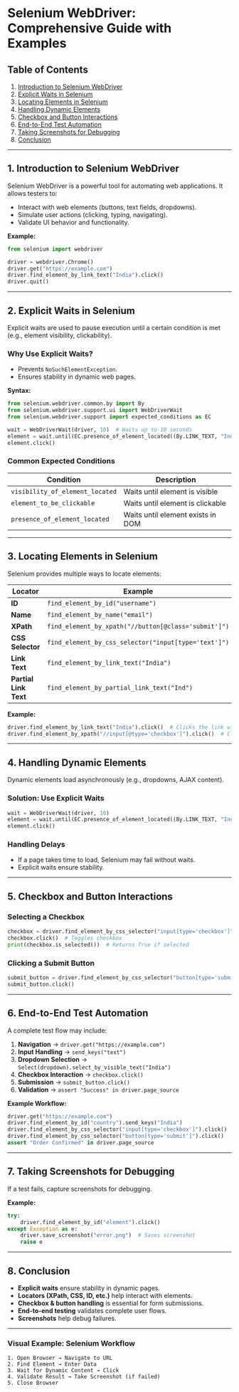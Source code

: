 # **Selenium WebDriver: Comprehensive Guide with Examples**

## **Table of Contents**
1. [Introduction to Selenium WebDriver](#introduction-to-selenium-webdriver)  
2. [Explicit Waits in Selenium](#explicit-waits-in-selenium)  
3. [Locating Elements in Selenium](#locating-elements-in-selenium)  
4. [Handling Dynamic Elements](#handling-dynamic-elements)  
5. [Checkbox and Button Interactions](#checkbox-and-button-interactions)  
6. [End-to-End Test Automation](#end-to-end-test-automation)  
7. [Taking Screenshots for Debugging](#taking-screenshots-for-debugging)  
8. [Conclusion](#conclusion)  

---

## **1. Introduction to Selenium WebDriver**
Selenium WebDriver is a powerful tool for automating web applications. It allows testers to:
- Interact with web elements (buttons, text fields, dropdowns).  
- Simulate user actions (clicking, typing, navigating).  
- Validate UI behavior and functionality.  

**Example:**  
```python
from selenium import webdriver

driver = webdriver.Chrome()
driver.get("https://example.com")
driver.find_element_by_link_text("India").click()
driver.quit()
```

---

## **2. Explicit Waits in Selenium**
Explicit waits are used to pause execution until a certain condition is met (e.g., element visibility, clickability).  

### **Why Use Explicit Waits?**
- Prevents `NoSuchElementException`.  
- Ensures stability in dynamic web pages.  

**Syntax:**
```python
from selenium.webdriver.common.by import By
from selenium.webdriver.support.ui import WebDriverWait
from selenium.webdriver.support import expected_conditions as EC

wait = WebDriverWait(driver, 10)  # Waits up to 10 seconds
element = wait.until(EC.presence_of_element_located((By.LINK_TEXT, "India")))
element.click()
```

### **Common Expected Conditions**
| Condition | Description |
|-----------|-------------|
| `visibility_of_element_located` | Waits until element is visible |
| `element_to_be_clickable` | Waits until element is clickable |
| `presence_of_element_located` | Waits until element exists in DOM |

---

## **3. Locating Elements in Selenium**
Selenium provides multiple ways to locate elements:

| Locator | Example |
|---------|---------|
| **ID** | `find_element_by_id("username")` |
| **Name** | `find_element_by_name("email")` |
| **XPath** | `find_element_by_xpath("//button[@class='submit']")` |
| **CSS Selector** | `find_element_by_css_selector("input[type='text']")` |
| **Link Text** | `find_element_by_link_text("India")` |
| **Partial Link Text** | `find_element_by_partial_link_text("Ind")` |

**Example:**
```python
driver.find_element_by_link_text("India").click()  # Clicks the link with exact text
driver.find_element_by_xpath("//input[@type='checkbox']").click()  # Clicks a checkbox
```

---

## **4. Handling Dynamic Elements**
Dynamic elements load asynchronously (e.g., dropdowns, AJAX content).  

### **Solution: Use Explicit Waits**
```python
wait = WebDriverWait(driver, 10)
element = wait.until(EC.presence_of_element_located((By.LINK_TEXT, "India")))
element.click()
```

### **Handling Delays**
- If a page takes time to load, Selenium may fail without waits.  
- Explicit waits ensure stability.  

---

## **5. Checkbox and Button Interactions**
### **Selecting a Checkbox**
```python
checkbox = driver.find_element_by_css_selector("input[type='checkbox']")
checkbox.click()  # Toggles checkbox
print(checkbox.is_selected())  # Returns True if selected
```

### **Clicking a Submit Button**
```python
submit_button = driver.find_element_by_css_selector("button[type='submit']")
submit_button.click()
```

---

## **6. End-to-End Test Automation**
A complete test flow may include:
1. **Navigation** → `driver.get("https://example.com")`  
2. **Input Handling** → `send_keys("text")`  
3. **Dropdown Selection** → `Select(dropdown).select_by_visible_text("India")`  
4. **Checkbox Interaction** → `checkbox.click()`  
5. **Submission** → `submit_button.click()`  
6. **Validation** → `assert "Success" in driver.page_source`  

**Example Workflow:**
```python
driver.get("https://example.com")
driver.find_element_by_id("country").send_keys("India")
driver.find_element_by_css_selector("input[type='checkbox']").click()
driver.find_element_by_css_selector("button[type='submit']").click()
assert "Order Confirmed" in driver.page_source
```

---

## **7. Taking Screenshots for Debugging**
If a test fails, capture screenshots for debugging.  

**Example:**
```python
try:
    driver.find_element_by_id("element").click()
except Exception as e:
    driver.save_screenshot("error.png")  # Saves screenshot
    raise e
```

---

## **8. Conclusion**
- **Explicit waits** ensure stability in dynamic pages.  
- **Locators (XPath, CSS, ID, etc.)** help interact with elements.  
- **Checkbox & button handling** is essential for form submissions.  
- **End-to-end testing** validates complete user flows.  
- **Screenshots** help debug failures.  



---

### **Visual Example: Selenium Workflow**
```
1. Open Browser → Navigate to URL  
2. Find Element → Enter Data  
3. Wait for Dynamic Content → Click  
4. Validate Result → Take Screenshot (if failed)  
5. Close Browser  
```
